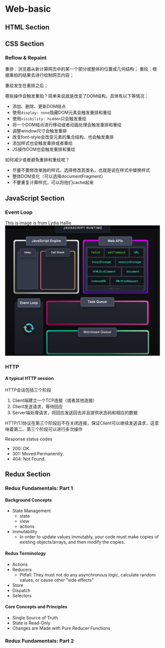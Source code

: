 # Web-basic

## HTML Section

## CSS Section

### Reflow & Repaint

重排：浏览器从新计算网页中的某一个部分或整体的位置或几何结构；
重绘：根据重拍的结果去进行绘制网页内容；

重绘发生在重排之后；

哪些操作会触发重拍？简单来说就是改变了DOM结构。具体有以下等情况：
- 添加、删除、更新DOM结点
- 使用`display: none`隐藏DOM元素会触发重排和重绘
- 使用`visibility: hidden`只会触发重绘
- 将一个DOM结点进行移动或者动画处理会触发重排和重绘
- 调整window尺寸会触发重排
- 改变font-style会改变元素的集合结构，也会触发重排
- 添加样式也会触发重排或者重绘
- JS操作DOM也会触发重排和重绘

如何减少或者避免重排和重绘呢？
- 尽量不要修改单独的样式，选择修改其类名，也就是说在样式中替换样式
- 整体DOM变化（可以选择documentFragment）
- 不要重复计算样式，可以将他们cache起来

## JavaScript Section

### Event Loop

This is image is from Lydia Hallie
<img src=".\js-eventloop.png" />


### HTTP

#### A typical HTTP session

HTTP会话包括三个阶段
1. Client端建立一个TCP连接（或者其他连接）
2. Client发送请求，等待回应
3. Server端处理请求，将回应发送回去并且提供状态码和相应的数据

HTTP/1.1协议在第三个阶段后不在关闭连接，保证Client可以继续发送请求，这意味着第二、第三个阶段可以进行多次操作

Response status codes
- 200: OK.
- 301: Moved Permanently.
- 404: Not Found.



## Redux Section

### Redux Fundamentals: Part 1

#### Background Concepts

- State Management
  - state
  - view
  - actions
- Immutability
  - In order to update values immutably, your code must make copies of existing objects/arrays, and then modify the copies.

#### Redux Terminology

- Actions
- Reducers
  - Pitfall: They must not do any asynchronous logic, calculate random values, or cause other "side effects"
- Store
- Dispatch
- Selectors

#### Core Concepts and Principles

- Single Source of Truth
- State is Read-Only
- Changes are Made with Pure Reducer Functions
    
### Redux Fundamentals: Part 2













